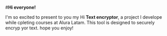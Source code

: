 #**Hi everyone!**

I'm so excited to present to you my Hi **Text encryptor**, a project I develope while cpleting courses at Alura Latam. This tool is designed to securely encryp yor text. hope you enjoy!
